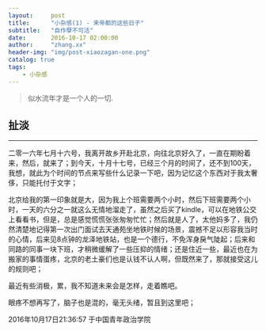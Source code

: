 ```yaml
---
layout:     post
title:      "小杂感(1) - 来帝都的这些日子"
subtitle:   "自作孽不可活"
date:       2016-10-17 02:00:00
author:     "zhang.xx"
header-img: "img/post-xiaozagan-one.png"
catalog: true
tags:
    - 小杂感
---
```


> 似水流年才是一个人的一切.

##  扯淡
---
二零一六年七月十六号，我离开故乡开赴北京，向往北京好久了，一直在期盼着来，然后，就来了；到今天，十月十七号，已经三个月的时间了，还不到100天，我想，就此为个时间的节点来写些什么记录一下吧，因为记忆这个东西对于我太奢侈，只能托付于文字；

北京给我的第一印象就是大，因为我上个班需要两个小时，然后下班需要两个小时，一天的六分之一就这么无情地溜走了，虽然之后买了kindle，可以在地铁公交上看看书，但是，总是感觉慌慌张张匆匆忙忙；然后就是人了，太他妈多了，我仍然清楚地记得第一次出门面试去天通苑坐地铁时候的场景，震撼不足以形容我当时的心情，后来见8点钟的龙泽地铁站，也是一个德行，不免浑身戾气陡起；后来和同路的同事一块下班，才稍微缓解了一些压抑的情绪；还是住近一些，最近也在为搬家的事情蛋疼，北京的老土豪们也是认钱不认人啊，但既然来了，那就接受这儿的规则吧；

最近有些消极，累，我不知道未来会是怎样，走着瞧吧。

眼疼不想再写了，脑子也是混的，毫无头绪，暂且到这里吧；

2016年10月17日21:36:57 于中国青年政治学院







